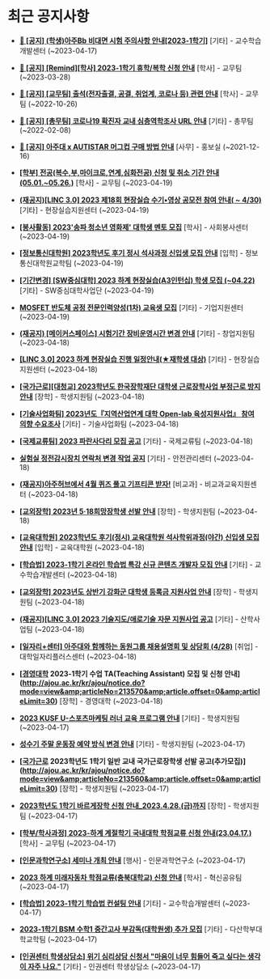 # 최근 공지사항

* **[📌 [공지] (학생)아주Bb 비대면 시험 주의사항 안내[2023-1학기]](http://ajou.ac.kr/kr/ajou/notice.do?mode=view&amp;articleNo=213543&amp;article.offset=0&amp;articleLimit=30)**
 [기타] - 교수학습개발센터 (~2023-04-17)

* **[📌 [공지] [Remind][학사] 2023-1학기 휴학/복학 신청 안내](http://ajou.ac.kr/kr/ajou/notice.do?mode=view&amp;articleNo=212711&amp;article.offset=0&amp;articleLimit=30)**
 [학사] - 교무팀 (~2023-03-28)

* **[📌 [공지] [교무팀] 출석(전자출결, 공결, 취업계, 코로나 등) 관련 안내](http://ajou.ac.kr/kr/ajou/notice.do?mode=view&amp;articleNo=205552&amp;article.offset=0&amp;articleLimit=30)**
 [학사] - 교무팀 (~2022-10-26)

* **[📌 [공지] [총무팀] 코로나19 확진자 교내 심층역학조사 URL 안내](http://ajou.ac.kr/kr/ajou/notice.do?mode=view&amp;articleNo=180493&amp;article.offset=0&amp;articleLimit=30)**
 [기타] - 총무팀 (~2022-02-08)

* **[📌 [공지] 아주대 x AUTISTAR 머그컵 구매 방법 안내](http://ajou.ac.kr/kr/ajou/notice.do?mode=view&amp;articleNo=147976&amp;article.offset=0&amp;articleLimit=30)**
 [사무] - 홍보실 (~2021-12-16)

* **[[학부] 전공(복수,부,마이크로,연계,심화전공) 신청 및 취소 기간 안내 (05.01.~05.26.)](http://ajou.ac.kr/kr/ajou/notice.do?mode=view&amp;articleNo=213679&amp;article.offset=0&amp;articleLimit=30)**
 [학사] - 교무팀 (~2023-04-19)

* **[(재공지)[LINC 3.0] 2023 제18회 현장실습 수기•영상 공모전 참여 안내( ~ 4/30)](http://ajou.ac.kr/kr/ajou/notice.do?mode=view&amp;articleNo=213677&amp;article.offset=0&amp;articleLimit=30)**
 [기타] - 현장실습지원센터 (~2023-04-19)

* **[[봉사활동] 2023&#x27;송파 청소년 영화제&#x27; 대학생 멘토 모집](http://ajou.ac.kr/kr/ajou/notice.do?mode=view&amp;articleNo=213661&amp;article.offset=0&amp;articleLimit=30)**
 [학사] - 사회봉사센터 (~2023-04-19)

* **[[정보통신대학원] 2023학년도 후기 정시 석사과정 신입생 모집 안내](http://ajou.ac.kr/kr/ajou/notice.do?mode=view&amp;articleNo=213644&amp;article.offset=0&amp;articleLimit=30)**
 [입학] - 정보통신대학원교학팀 (~2023-04-19)

* **[[기간변경] [SW중심대학] 2023 하계 현장실습(A3인턴십) 학생 모집 (~04.22)](http://ajou.ac.kr/kr/ajou/notice.do?mode=view&amp;articleNo=213638&amp;article.offset=0&amp;articleLimit=30)**
 [기타] - SW중심대학사업단 (~2023-04-19)

* **[MOSFET 반도체 공정 전문인력양성(1차) 교육생 모집](http://ajou.ac.kr/kr/ajou/notice.do?mode=view&amp;articleNo=213636&amp;article.offset=0&amp;articleLimit=30)**
 [기타] - 기업지원센터 (~2023-04-19)

* **[(재공지) [메이커스페이스] 시험기간 장비운영시간 변경 안내](http://ajou.ac.kr/kr/ajou/notice.do?mode=view&amp;articleNo=213631&amp;article.offset=0&amp;articleLimit=30)**
 [기타] - 창업지원팀 (~2023-04-18)

* **[[LINC 3.0] 2023 하계 현장실습 진행 일정안내(★재학생 대상)](http://ajou.ac.kr/kr/ajou/notice.do?mode=view&amp;articleNo=213627&amp;article.offset=0&amp;articleLimit=30)**
 [기타] - 현장실습지원센터 (~2023-04-18)

* **[[국가근로][대청교] 2023학년도 한국장학재단 대학생 근로장학사업 부정근로 방지 안내](http://ajou.ac.kr/kr/ajou/notice.do?mode=view&amp;articleNo=213610&amp;article.offset=0&amp;articleLimit=30)**
 [장학] - 학생지원팀 (~2023-04-18)

* **[[기술사업화팀] 2023년도『지역산업연계 대학 Open-lab 육성지원사업』 참여 의향 수요조사](http://ajou.ac.kr/kr/ajou/notice.do?mode=view&amp;articleNo=213603&amp;article.offset=0&amp;articleLimit=30)**
 [기타] - 기술사업화팀 (~2023-04-18)

* **[[국제교류팀] 2023 파란사다리 모집 공고](http://ajou.ac.kr/kr/ajou/notice.do?mode=view&amp;articleNo=213593&amp;article.offset=0&amp;articleLimit=30)**
 [기타] - 국제교류팀 (~2023-04-18)

* **[실험실 정전감시장치 연락처 변경 작업 공지](http://ajou.ac.kr/kr/ajou/notice.do?mode=view&amp;articleNo=213588&amp;article.offset=0&amp;articleLimit=30)**
 [기타] - 안전관리센터 (~2023-04-18)

* **[(재공지)아주허브에서 4월 퀴즈 풀고 기프티콘 받자!](http://ajou.ac.kr/kr/ajou/notice.do?mode=view&amp;articleNo=213583&amp;article.offset=0&amp;articleLimit=30)**
 [비교과] - 비교과교육지원센터 (~2023-04-18)

* **[[교외장학] 2023년 5·18희망장학생 선발 안내](http://ajou.ac.kr/kr/ajou/notice.do?mode=view&amp;articleNo=213581&amp;article.offset=0&amp;articleLimit=30)**
 [장학] - 학생지원팀 (~2023-04-18)

* **[[교육대학원] 2023학년도 후기(정시) 교육대학원 석사학위과정(야간) 신입생 모집 안내](http://ajou.ac.kr/kr/ajou/notice.do?mode=view&amp;articleNo=213580&amp;article.offset=0&amp;articleLimit=30)**
 [입학] - 교육대학원 (~2023-04-18)

* **[[학습법] 2023-1학기 온라인 학습법 특강 신규 콘텐츠 개발자 모집 안내](http://ajou.ac.kr/kr/ajou/notice.do?mode=view&amp;articleNo=213579&amp;article.offset=0&amp;articleLimit=30)**
 [기타] - 교수학습개발센터 (~2023-04-18)

* **[[교외장학] 2023년도 상반기 강화군 대학생 등록금 지원사업 안내](http://ajou.ac.kr/kr/ajou/notice.do?mode=view&amp;articleNo=213577&amp;article.offset=0&amp;articleLimit=30)**
 [장학] - 학생지원팀 (~2023-04-18)

* **[(재공지)[LINC 3.0] 2023 기술지도/애로기술 자문 지원사업 공고](http://ajou.ac.kr/kr/ajou/notice.do?mode=view&amp;articleNo=213575&amp;article.offset=0&amp;articleLimit=30)**
 [기타] - 산학사업팀 (~2023-04-18)

* **[[일자리+센터] 아주대와 함께하는 동원그룹 채용설명회 및 상담회 (4/28)](http://ajou.ac.kr/kr/ajou/notice.do?mode=view&amp;articleNo=213573&amp;article.offset=0&amp;articleLimit=30)**
 [취업] - 대학일자리플러스센터 (~2023-04-18)

* **[[경영대학](추가모집중) 2023-1학기 수업 TA(Teaching Assistant) 모집 및 신청 안내](http://ajou.ac.kr/kr/ajou/notice.do?mode=view&amp;articleNo=213570&amp;article.offset=0&amp;articleLimit=30)**
 [장학] - 경영대학 (~2023-04-18)

* **[2023 KUSF U-스포츠마케팅 러너 교육 프로그램 안내](http://ajou.ac.kr/kr/ajou/notice.do?mode=view&amp;articleNo=213564&amp;article.offset=0&amp;articleLimit=30)**
 [기타] - 학생지원팀 (~2023-04-17)

* **[성수기 주말 운동장 예약 방식 변경 안내](http://ajou.ac.kr/kr/ajou/notice.do?mode=view&amp;articleNo=213562&amp;article.offset=0&amp;articleLimit=30)**
 [기타] - 학생지원팀 (~2023-04-17)

* **[[국가근로](학부생) 2023학년도 1학기 일반 교내 국가근로장학생 선발 공고(추가모집)](http://ajou.ac.kr/kr/ajou/notice.do?mode=view&amp;articleNo=213560&amp;article.offset=0&amp;articleLimit=30)**
 [장학] - 학생지원팀 (~2023-04-17)

* **[2023학년도 1학기 바르게장학 신청 안내_2023.4.28.(금)까지](http://ajou.ac.kr/kr/ajou/notice.do?mode=view&amp;articleNo=213549&amp;article.offset=0&amp;articleLimit=30)**
 [장학] - 학생지원팀 (~2023-04-17)

* **[[학부/학사과정] 2023-하계 계절학기 국내대학 학점교류 신청 안내(23.04.17.)](http://ajou.ac.kr/kr/ajou/notice.do?mode=view&amp;articleNo=213538&amp;article.offset=0&amp;articleLimit=30)**
 [학사] - 교무팀 (~2023-04-17)

* **[[인문과학연구소] 세미나 개최 안내](http://ajou.ac.kr/kr/ajou/notice.do?mode=view&amp;articleNo=213525&amp;article.offset=0&amp;articleLimit=30)**
 [행사] - 인문과학연구소 (~2023-04-17)

* **[2023 하계 미래자동차 학점교류(충북대학교) 신청 안내](http://ajou.ac.kr/kr/ajou/notice.do?mode=view&amp;articleNo=213517&amp;article.offset=0&amp;articleLimit=30)**
 [학사] - 혁신공유팀 (~2023-04-17)

* **[[학습법] 2023-1학기 학습법 컨설팅 안내](http://ajou.ac.kr/kr/ajou/notice.do?mode=view&amp;articleNo=213508&amp;article.offset=0&amp;articleLimit=30)**
 [기타] - 교수학습개발센터 (~2023-04-17)

* **[2023-1학기 BSM 수학1 중간고사 부감독(대학원생) 추가 모집](http://ajou.ac.kr/kr/ajou/notice.do?mode=view&amp;articleNo=213501&amp;article.offset=0&amp;articleLimit=30)**
 [기타] - 다산학부대학교학팀 (~2023-04-17)

* **[[인권센터 학생상담소] 위기 심리상담 신청서 &quot;마음이 너무 힘들어 죽고 싶다는 생각이 자주 나요.&quot;](http://ajou.ac.kr/kr/ajou/notice.do?mode=view&amp;articleNo=213500&amp;article.offset=0&amp;articleLimit=30)**
 [기타] - 인권센터 학생상담소 (~2023-04-17)
